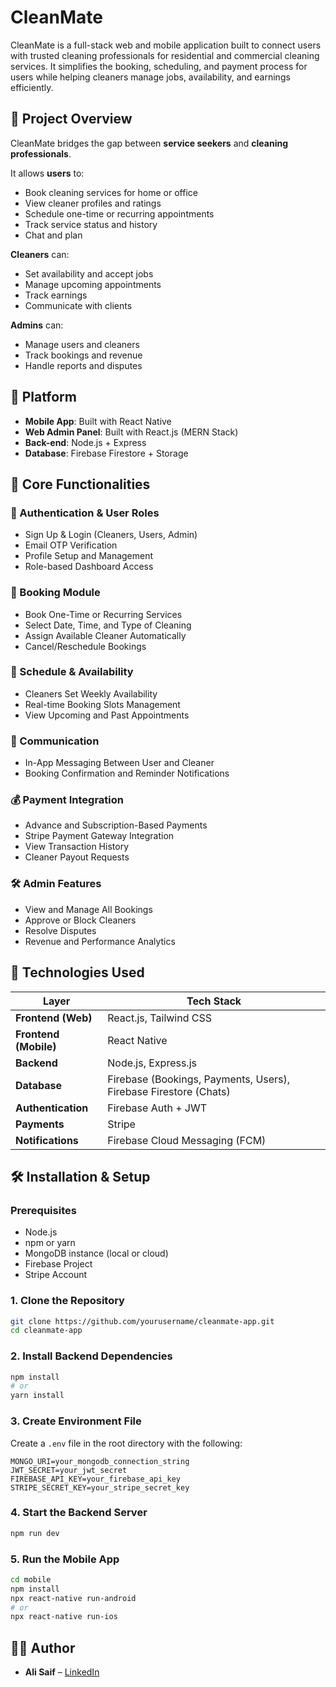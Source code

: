 # CleanMate

CleanMate is a full-stack web and mobile application built to connect users with trusted cleaning professionals for residential and commercial cleaning services. It simplifies the booking, scheduling, and payment process for users while helping cleaners manage jobs, availability, and earnings efficiently.

## 🚀 Project Overview

CleanMate bridges the gap between **service seekers** and **cleaning professionals**.

It allows **users** to:
- Book cleaning services for home or office
- View cleaner profiles and ratings
- Schedule one-time or recurring appointments
- Track service status and history
- Chat and plan

**Cleaners** can:
- Set availability and accept jobs
- Manage upcoming appointments
- Track earnings
- Communicate with clients

**Admins** can:
- Manage users and cleaners
- Track bookings and revenue
- Handle reports and disputes

## 📱 Platform

- **Mobile App**: Built with React Native
- **Web Admin Panel**: Built with React.js (MERN Stack)
- **Back-end**: Node.js + Express
- **Database**: Firebase Firestore + Storage

## 🔑 Core Functionalities

### 👤 Authentication & User Roles
- Sign Up & Login (Cleaners, Users, Admin)
- Email OTP Verification
- Profile Setup and Management
- Role-based Dashboard Access

### 🧹 Booking Module
- Book One-Time or Recurring Services
- Select Date, Time, and Type of Cleaning
- Assign Available Cleaner Automatically
- Cancel/Reschedule Bookings

### 📅 Schedule & Availability
- Cleaners Set Weekly Availability
- Real-time Booking Slots Management
- View Upcoming and Past Appointments

### 💬 Communication
- In-App Messaging Between User and Cleaner
- Booking Confirmation and Reminder Notifications

### 💰 Payment Integration
- Advance and Subscription-Based Payments
- Stripe Payment Gateway Integration
- View Transaction History
- Cleaner Payout Requests

### 🛠 Admin Features
- View and Manage All Bookings
- Approve or Block Cleaners
- Resolve Disputes
- Revenue and Performance Analytics

## 🧠 Technologies Used

| Layer                | Tech Stack                                   |
|----------------------|-----------------------------------------------|
| **Frontend (Web)**   | React.js, Tailwind CSS                        |
| **Frontend (Mobile)**| React Native                                  |
| **Backend**          | Node.js, Express.js                           |
| **Database**         | Firebase (Bookings, Payments, Users), Firebase Firestore (Chats) |
| **Authentication**   | Firebase Auth + JWT                           |
| **Payments**         | Stripe                                        |
| **Notifications**    | Firebase Cloud Messaging (FCM)                |

## 🛠 Installation & Setup

### Prerequisites
- Node.js
- npm or yarn
- MongoDB instance (local or cloud)
- Firebase Project
- Stripe Account

### 1. Clone the Repository

```bash
git clone https://github.com/yourusername/cleanmate-app.git
cd cleanmate-app
```

### 2. Install Backend Dependencies

```bash
npm install
# or
yarn install
```

### 3. Create Environment File

Create a `.env` file in the root directory with the following:

```env
MONGO_URI=your_mongodb_connection_string
JWT_SECRET=your_jwt_secret
FIREBASE_API_KEY=your_firebase_api_key
STRIPE_SECRET_KEY=your_stripe_secret_key
```

### 4. Start the Backend Server

```bash
npm run dev
```

### 5. Run the Mobile App

```bash
cd mobile
npm install
npx react-native run-android
# or
npx react-native run-ios
```

## 👨‍💻 Author

- **Ali Saif** – [LinkedIn](https://www.linkedin.com/in/ali-saif-ba5159223/)
